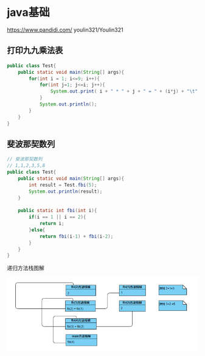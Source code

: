 # java基础

https://www.pandidi.com/ youlin321/Youlin321

## 打印九九乘法表

```java
public class Test{
    public static void main(String[] args){
        for(int i = 1; i<=9; i++){
            for(int j=1; j<=i; j++){
                System.out.print( i + " * " + j + " = " + (i*j) + "\t");
            }
            System.out.println();
        }
    }
}
```

## 斐波那契数列

```java
// 斐波那契数列
// 1,1,2,3,5,8
public class Test{
    public static void main(String[] args){
        int result = Test.fbi(5);
        System.out.println(result);
    }
    
    public static int fbi(int i){
        if(i == 1 || i == 2){
            return i;
        }else{
            return fbi(i-1) + fbi(i-2);
        }
    }
}
```

递归方法栈图解

![](../doc/01.png)

